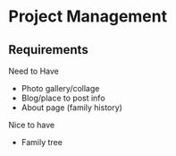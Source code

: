 # Project Management

## Requirements

Need to Have
* Photo gallery/collage
* Blog/place to post info
* About page (family history)

Nice to have
* Family tree
